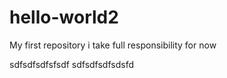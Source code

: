 # hello-world2
My first repository
i take full responsibility
for now

sdfsdfsdfsfsdf
sdfsdfsdfsdsfd
